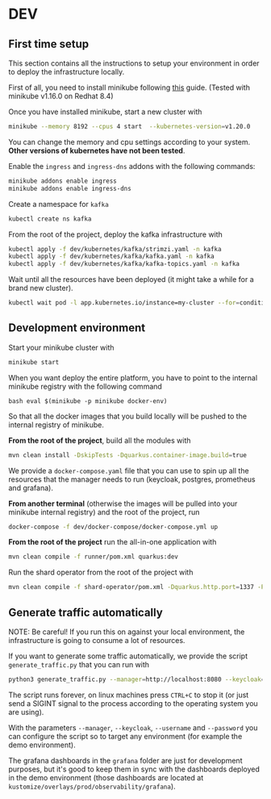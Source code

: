 # DEV 

## First time setup

This section contains all the instructions to setup your environment in order to deploy the infrastructure locally. 

First of all, you need to install minikube following [this](https://minikube.sigs.k8s.io/docs/start/) guide. (Tested with minikube v1.16.0 on Redhat 8.4)

Once you have installed minikube, start a new cluster with 

```bash 
minikube --memory 8192 --cpus 4 start  --kubernetes-version=v1.20.0
```

You can change the memory and cpu settings according to your system. **Other versions of kubernetes have not been tested**.

Enable the `ingress` and `ingress-dns` addons with the following commands: 

```bash
minikube addons enable ingress
minikube addons enable ingress-dns
```

Create a namespace for `kafka`

```bash
kubectl create ns kafka
```

From the root of the project, deploy the kafka infrastructure with 

```bash
kubectl apply -f dev/kubernetes/kafka/strimzi.yaml -n kafka
kubectl apply -f dev/kubernetes/kafka/kafka.yaml -n kafka
kubectl apply -f dev/kubernetes/kafka/kafka-topics.yaml -n kafka
```

Wait until all the resources have been deployed (it might take a while for a brand new cluster).

```bash
kubectl wait pod -l app.kubernetes.io/instance=my-cluster --for=condition=Ready --timeout=600s -n kafka
```

## Development environment

Start your minikube cluster with 

```bash
minikube start
```

When you want deploy the entire platform, you have to point to the internal minikube registry with the following command

``bash
eval $(minikube -p minikube docker-env)
``

So that all the docker images that you build locally will be pushed to the internal registry of minikube. 

**From the root of the project**, build all the modules with 

```bash 
mvn clean install -DskipTests -Dquarkus.container-image.build=true
```

We provide a `docker-compose.yaml` file that you can use to spin up all the resources that the manager needs to run (keycloak, postgres, prometheus and grafana). 

**From another terminal** (otherwise the images will be pulled into your minikube internal registry) and the root of the project, run

```bash
docker-compose -f dev/docker-compose/docker-compose.yml up
```

**From the root of the project** run the all-in-one application with 

```bash
mvn clean compile -f runner/pom.xml quarkus:dev
```

Run the shard operator from the root of the project with 

```bash 
mvn clean compile -f shard-operator/pom.xml -Dquarkus.http.port=1337 -Pminikube quarkus:dev
```

## Generate traffic automatically

NOTE: Be careful! If you run this on against your local environment, the infrastructure is going to consume a lot of resources.

If you want to generate some traffic automatically, we provide the script `generate_traffic.py` that you can run with 

```bash
python3 generate_traffic.py --manager=http://localhost:8080 --keycloak=http://localhost:8180 --username=kermit --password=thefrog --bad_request_rate=0.2 --match_filter_rate=0.2
```

The script runs forever, on linux machines press `CTRL+C` to stop it (or just send a SIGINT signal to the process according to the operating system you are using).

With the parameters `--manager`, `--keycloak`, `--username` and `--password` you can configure the script so to target any environment (for example the demo environment).

The grafana dashboards in the `grafana` folder are just for development purposes, but it's good to keep them in sync with the dashboards deployed in the demo environment (those dashboards are located at `kustomize/overlays/prod/observability/grafana`).